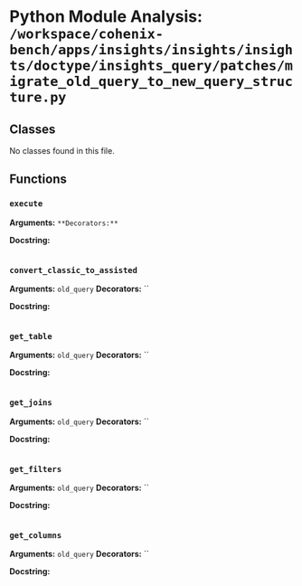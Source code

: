 # Python Module Analysis: `/workspace/cohenix-bench/apps/insights/insights/insights/doctype/insights_query/patches/migrate_old_query_to_new_query_structure.py`

## Classes

No classes found in this file.


## Functions

### `execute`
**Arguments:** ``
**Decorators:** ``

**Docstring:**
```

```
### `convert_classic_to_assisted`
**Arguments:** `old_query`
**Decorators:** ``

**Docstring:**
```

```
### `get_table`
**Arguments:** `old_query`
**Decorators:** ``

**Docstring:**
```

```
### `get_joins`
**Arguments:** `old_query`
**Decorators:** ``

**Docstring:**
```

```
### `get_filters`
**Arguments:** `old_query`
**Decorators:** ``

**Docstring:**
```

```
### `get_columns`
**Arguments:** `old_query`
**Decorators:** ``

**Docstring:**
```

```

